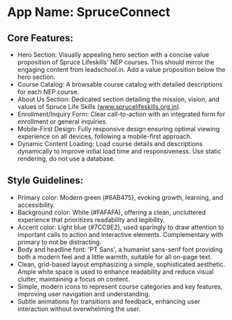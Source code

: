 # **App Name**: SpruceConnect

## Core Features:

- Hero Section: Visually appealing hero section with a concise value proposition of Spruce Lifeskills' NEP courses. This should mirror the engaging content from leadschool.in. Add a value proposition below the hero section.
- Course Catalog: A browsable course catalog with detailed descriptions for each NEP course.
- About Us Section: Dedicated section detailing the mission, vision, and values of Spruce Life Skills (www.sprucelifeskills.org.in).
- Enrollment/Inquiry Form: Clear call-to-action with an integrated form for enrollment or general inquiries.
- Mobile-First Design: Fully responsive design ensuring optimal viewing experience on all devices, following a mobile-first approach.
- Dynamic Content Loading: Load course details and descriptions dynamically to improve initial load time and responsiveness. Use static rendering, do not use a database.

## Style Guidelines:

- Primary color: Modern green (#6AB475), evoking growth, learning, and accessibility.
- Background color: White (#FAFAFA), offering a clean, uncluttered experience that prioritizes readability and legibility.
- Accent color: Light blue (#7CC9E2), used sparingly to draw attention to important calls to action and interactive elements. Complementary with primary to not be distracting.
- Body and headline font: 'PT Sans', a humanist sans-serif font providing both a modern feel and a little warmth, suitable for all on-page text.
- Clean, grid-based layout emphasizing a simple, sophisticated aesthetic. Ample white space is used to enhance readability and reduce visual clutter, maintaining a focus on content.
- Simple, modern icons to represent course categories and key features, improving user navigation and understanding.
- Subtle animations for transitions and feedback, enhancing user interaction without overwhelming the user.